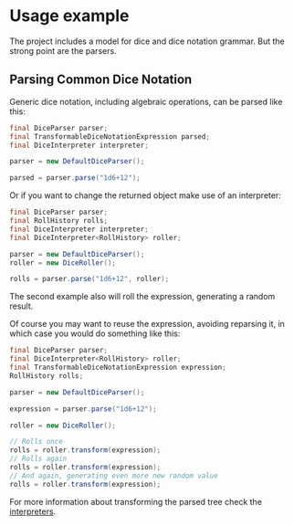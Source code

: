 # Usage example


The project includes a model for dice and dice notation grammar. But the strong point are the parsers.

## Parsing Common Dice Notation

Generic dice notation, including algebraic operations, can be parsed like this:

```java
final DiceParser parser;
final TransformableDiceNotationExpression parsed;
final DiceInterpreter interpreter;

parser = new DefaultDiceParser();

parsed = parser.parse("1d6+12");
```

Or if you want to change the returned object make use of an interpreter:

```java
final DiceParser parser;
final RollHistory rolls;
final DiceInterpreter interpreter;
final DiceInterpreter<RollHistory> roller;

parser = new DefaultDiceParser();
roller = new DiceRoller();

rolls = parser.parse("1d6+12", roller);
```

The second example also will roll the expression, generating a random result.

Of course you may want to reuse the expression, avoiding reparsing it, in which case you would do something like this:

```java
final DiceParser parser;
final DiceInterpreter<RollHistory> roller;
final TransformableDiceNotationExpression expression;
RollHistory rolls;

parser = new DefaultDiceParser();

expression = parser.parse("1d6+12");

roller = new DiceRoller();

// Rolls once
rolls = roller.transform(expression);
// Rolls again
rolls = roller.transform(expression);
// And again, generating even more new random value
rolls = roller.transform(expression);
```

For more information about transforming the parsed tree check the [interpreters][interpreters].

[interpreters]: ./interpreter.html
